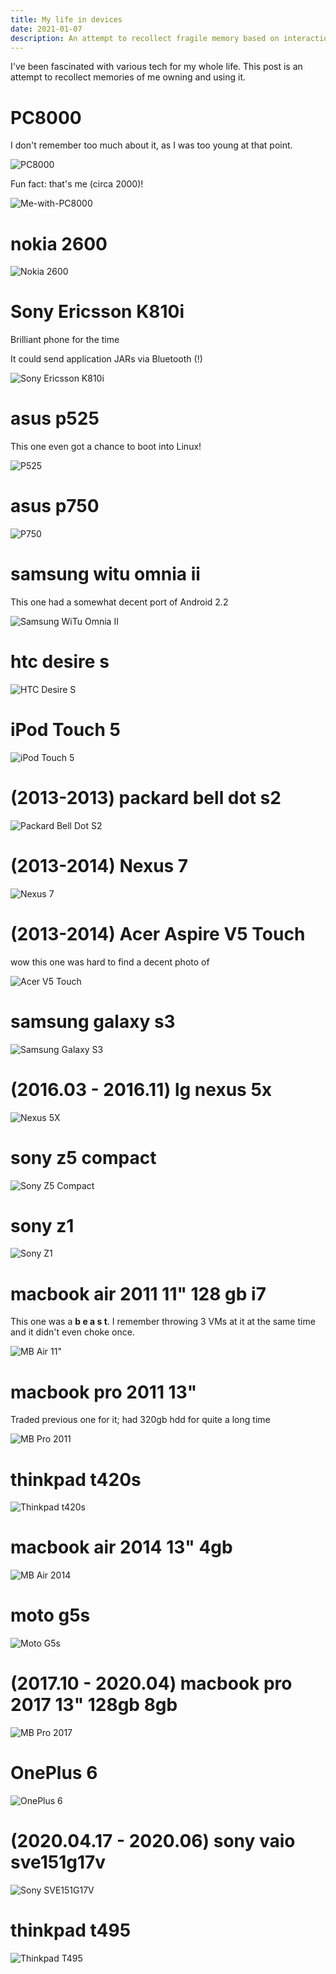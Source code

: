 ```yaml
---
title: My life in devices
date: 2021-01-07
description: An attempt to recollect fragile memory based on interactions with technology
---
```


I've been fascinated with various tech for my whole life.
This post is an attempt to recollect memories of me owning and using it.

# PC8000

I don't remember too much about it, as I was too young at that point.

![PC8000](https://user-images.githubusercontent.com/499267/109396774-24f97f80-7944-11eb-8066-52cb126b33ad.jpg)

Fun fact: that's me (circa 2000)!

![Me-with-PC8000](https://user-images.githubusercontent.com/499267/109396754-20cd6200-7944-11eb-945a-ae9f5f4acea1.jpg)

# nokia 2600

![Nokia 2600](https://user-images.githubusercontent.com/499267/109396758-21fe8f00-7944-11eb-93db-44ac49e035f5.jpg)

# Sony Ericsson K810i

Brilliant phone for the time

It could send application JARs via Bluetooth (!)

![Sony Ericsson K810i](https://user-images.githubusercontent.com/499267/109396764-232fbc00-7944-11eb-964c-ddb565a2a2e4.gif)

# asus p525

This one even got a chance to boot into Linux!

![P525](https://user-images.githubusercontent.com/499267/109396760-22972580-7944-11eb-9f43-2d2447d60cf9.png)

# asus p750

![P750](https://user-images.githubusercontent.com/499267/109396745-1e6b0800-7944-11eb-9a67-b657deddd509.jpg)


# samsung witu omnia ii

This one had a somewhat decent port of Android 2.2

![Samsung WiTu Omnia II](https://user-images.githubusercontent.com/499267/109396763-232fbc00-7944-11eb-807a-093f4ff49c83.jpg)


# htc desire s

![HTC Desire S](https://user-images.githubusercontent.com/499267/109396747-1f039e80-7944-11eb-9b38-46fc50392418.jpg)

# iPod Touch 5

![iPod Touch 5](https://user-images.githubusercontent.com/499267/109396748-1f039e80-7944-11eb-86a3-a30f09610fcf.jpg)

# (2013-2013) packard bell dot s2

![Packard Bell Dot S2](https://user-images.githubusercontent.com/499267/109396762-22972580-7944-11eb-8e0e-8a711a3d48ad.jpg)

# (2013-2014) Nexus 7

![Nexus 7](https://user-images.githubusercontent.com/499267/109396757-21fe8f00-7944-11eb-8472-6a550f5b2234.png)

# (2013-2014) Acer Aspire V5 Touch 

wow this one was hard to find a decent photo of

![Acer V5 Touch](https://user-images.githubusercontent.com/499267/109396744-1dd27180-7944-11eb-9371-c4394a55a842.png)

# samsung galaxy s3

![Samsung Galaxy S3](https://user-images.githubusercontent.com/499267/109396766-23c85280-7944-11eb-8c0b-ba4ed55218ea.jpg)

# (2016.03 - 2016.11) lg nexus 5x

![Nexus 5X](https://user-images.githubusercontent.com/499267/109396756-2165f880-7944-11eb-9e4c-749c98cf8a4a.jpg)

# sony z5 compact

![Sony Z5 Compact](https://user-images.githubusercontent.com/499267/109396776-24f97f80-7944-11eb-91fe-768515d84727.jpg)

# sony z1

![Sony Z1](https://user-images.githubusercontent.com/499267/109396775-24f97f80-7944-11eb-98dd-86de317ad646.jpg)

# macbook air 2011 11" 128 gb i7

This one was a **b e a s t**. I remember throwing 3 VMs at it at the same time
and it didn't even choke once.

![MB Air 11"](https://user-images.githubusercontent.com/499267/109396749-1f039e80-7944-11eb-95ac-9a1d1a9795de.jpg)

# macbook pro 2011 13"

Traded previous one for it; had 320gb hdd for quite a long time

![MB Pro 2011](https://user-images.githubusercontent.com/499267/109396750-1f9c3500-7944-11eb-9ee2-56ee5ab8fb84.png)

# thinkpad t420s

![Thinkpad t420s](https://user-images.githubusercontent.com/499267/109396769-2460e900-7944-11eb-8f4b-481a019dbd35.jpg)

# macbook air 2014 13" 4gb

![MB Air 2014](https://user-images.githubusercontent.com/499267/109396751-2034cb80-7944-11eb-9585-9595854bc3ef.jpg)

# moto g5s

![Moto G5s](https://user-images.githubusercontent.com/499267/109396755-20cd6200-7944-11eb-84de-ab536d28ebd5.jpg)

# (2017.10 - 2020.04) macbook pro 2017 13" 128gb 8gb

![MB Pro 2017](https://user-images.githubusercontent.com/499267/109396753-20cd6200-7944-11eb-97a0-9c0539e9c673.jpg)

# OnePlus 6

![OnePlus 6](https://user-images.githubusercontent.com/499267/109396759-21fe8f00-7944-11eb-8e10-0ef5b7f5b541.jpg)

# (2020.04.17 - 2020.06) sony vaio sve151g17v

![Sony SVE151G17V](https://user-images.githubusercontent.com/499267/109396768-23c85280-7944-11eb-8c34-f8c2becf1b42.png)

# thinkpad t495

![Thinkpad T495](https://user-images.githubusercontent.com/499267/109396770-2460e900-7944-11eb-931b-90d95182d2f6.png)